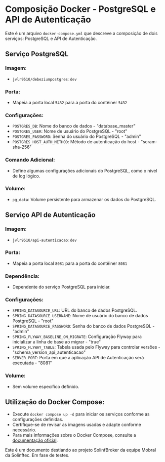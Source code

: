 # Composição Docker - PostgreSQL e API de Autenticação

Este é um arquivo `docker-compose.yml` que descreve a composição de dois serviços: PostgreSQL e API de Autenticação.

## Serviço PostgreSQL

### Imagem:
- `jvlr9510/debeziumpostgres:dev`

### Porta:
- Mapeia a porta local `5432` para a porta do contêiner `5432`

### Configurações:
- `POSTGRES_DB`: Nome do banco de dados - "database_master"
- `POSTGRES_USER`: Nome de usuário do PostgreSQL - "root"
- `POSTGRES_PASSWORD`: Senha do usuário do PostgreSQL - "admin"
- `POSTGRES_HOST_AUTH_METHOD`: Método de autenticação do host - "scram-sha-256"

### Comando Adicional:
- Define algumas configurações adicionais do PostgreSQL, como o nível de log lógico.

### Volume:
- `pg_data`: Volume persistente para armazenar os dados do PostgreSQL.

## Serviço API de Autenticação

### Imagem:
- `jvlr9510/api-autenticacao:dev`

### Porta:
- Mapeia a porta local `8081` para a porta do contêiner `8081`

### Dependência:
- Dependente do serviço PostgreSQL para iniciar.

### Configurações:
- `SPRING_DATASOURCE_URL`: URL do banco de dados PostgreSQL.
- `SPRING_DATASOURCE_USERNAME`: Nome de usuário do banco de dados PostgreSQL - "root"
- `SPRING_DATASOURCE_PASSWORD`: Senha do banco de dados PostgreSQL - "admin"
- `SPRING_FLYWAY_BASELINE_ON_MIGRATE`: Configuração Flyway para inicializar a linha de base ao migrar - "true"
- `SPRING_FLYWAY_TABLE`: Tabela usada pelo Flyway para controlar versões - "schema_version_api_autenticacao"
- `SERVER_PORT`: Porta em que a aplicação API de Autenticação será executada - "8081"

### Volume:
- Sem volume específico definido.

## Utilização do Docker Compose:
- Execute `docker compose up -d` para iniciar os serviços conforme as configurações definidas.
- Certifique-se de revisar as imagens usadas e adapte conforme necessário.
- Para mais informações sobre o Docker Compose, consulte a [documentação oficial](https://docs.docker.com/compose/).

Este é um documento destiando ao projeto SolinfBroker da equipe Mobral da Solinftec.
Em fase de testes.
